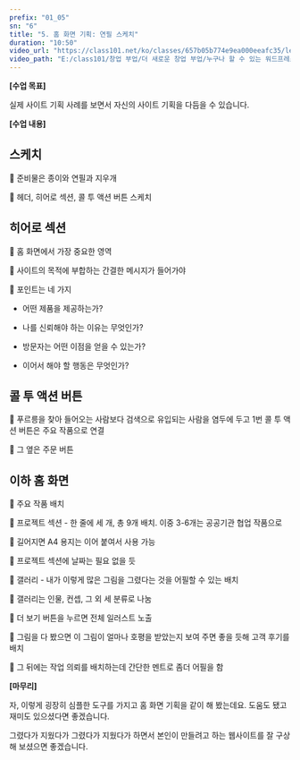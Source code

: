 ```yaml
---
prefix: "01_05"
sn: "6"
title: "5. 홈 화면 기획: 연필 스케치"
duration: "10:50"
video_url: "https://class101.net/ko/classes/657b05b774e9ea000eeafc35/lectures/65a6c89702250a000e0fc3fd"
video_path: "E:/class101/창업 부업/더 새로운 창업 부업/누구나 할 수 있는 워드프레스 홈페이지 만들기 - 기획부터 출시까지 한 방에 OK/01_05_65a6c89702250a000e0fc3fd.mp4"
---
```


**[수업 목표]**

실제 사이트 기획 사례를 보면서 자신의 사이트 기획을 다듬을 수 있습니다.

**[수업 내용]**

## 스케치

📌 준비물은 종이와 연필과 지우개

📌 헤더, 히어로 섹션, 콜 투 액션 버튼 스케치

## 히어로 섹션

📌 홈 화면에서 가장 중요한 영역

📌 사이트의 목적에 부합하는 간결한 메시지가 들어가야

📌 포인트는 네 가지

- 어떤 제품을 제공하는가?

- 나를 신뢰해야 하는 이유는 무엇인가?

- 방문자는 어떤 이점을 얻을 수 있는가?

- 이어서 해야 할 행동은 무엇인가?

## 콜 투 액션 버튼

📌 푸르릉을 찾아 들어오는 사람보다 검색으로 유입되는 사람을 염두에 두고 1번 콜 투 액션 버튼은 주요 작품으로 연결

📌 그 옆은 주문 버튼

## 이하 홈 화면

📌 주요 작품 배치

📌 프로젝트 섹션 - 한 줄에 세 개, 총 9개 배치. 이중 3-6개는 공공기관 협업 작품으로

📌 길어지면 A4 용지는 이어 붙여서 사용 가능

📌 프로젝트 섹션에 날짜는 필요 없을 듯

📌 갤러리 - 내가 이렇게 많은 그림을 그렸다는 것을 어필할 수 있는 배치

📌 갤러리는 인물, 컨셉, 그 외 세 분류로 나눔

📌 더 보기 버튼을 누르면 전체 일러스트 노출

📌 그림을 다 봤으면 이 그림이 얼마나 호평을 받았는지 보여 주면 좋을 듯해 고객 후기를 배치

📌 그 뒤에는 작업 의뢰를 배치하는데 간단한 멘트로 좀더 어필을 함

**[마무리]**

자, 이렇게 굉장히 심플한 도구를 가지고 홈 화면 기획을 같이 해 봤는데요. 도움도 됐고 재미도 있으셨다면 좋겠습니다.

그렸다가 지웠다가 그렸다가 지웠다가 하면서 본인이 만들려고 하는 웹사이트를 잘 구상해 보셨으면 좋겠습니다.
